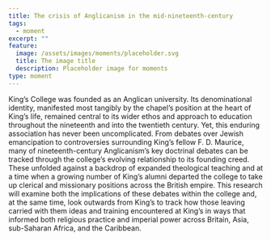 ```yaml
---
title: The crisis of Anglicanism in the mid-nineteenth-century
tags:
  - moment
excerpt: ""
feature:
  image: /assets/images/moments/placeholder.svg
  title: The image title
  description: Placeholder image for moments
type: moment
---
```


King’s College was founded as an Anglican university. Its denominational identity, manifested most tangibly by the chapel’s position at the heart of King’s life, remained central to its wider ethos and approach to education throughout the nineteenth and into the twentieth century. Yet, this enduring association has never been uncomplicated. From debates over Jewish emancipation to controversies surrounding King’s fellow F. D. Maurice, many of nineteenth-century Anglicanism’s key doctrinal debates can be tracked through the college’s evolving relationship to its founding creed. These unfolded against a backdrop of expanded theological teaching and at a time when a growing number of King’s alumni departed the college to take up clerical and missionary positions across the British empire. This research will examine both the implications of these debates within the college and, at the same time, look outwards from King’s to track how those leaving carried with them ideas and training encountered at King’s in ways that informed both religious practice and imperial power across Britain, Asia, sub-Saharan Africa, and the Caribbean.
